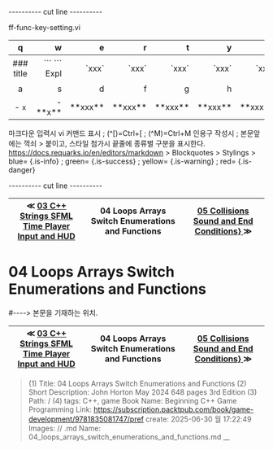 
---------- cut line ----------

ff-func-key-setting.vi

| q     | w     | e     | r     | t     | y     | u     | i     | o     | p     |
:------:|------:|------:|------:|------:|------:|------:|------:|------:|------:|
|### title | \`\`\` \`\`\` Expl| \`xxx\`|\`xxx\`|\`xxx\`|\`xxx\`|\`xxx\`|\`xxx \`|\`xxx \`| 없 음 |
| a     | s     | d     | f     | g     | h     | j     | k     | l     |
|- `x`|- \*\*x\*\*| \*\*xxx\*\*| \*\*xxx\*\*| \*\*xxx\*\*| \*\*xxx\*\*| \*\*xxx\*\*| \*\*xxx\*\*| \*\*xxx\*\*|

마크다운 입력시 vi 커맨드 표시 ; (^[)=Ctrl+[ ; (^M)=Ctrl+M
인용구 작성시 ; 본문앞에는 꺽쇠 > 붙이고, 스타일 첨가시 끝줄에 종류별 구분을 표시한다.
https://docs.requarks.io/en/editors/markdown > Blockquotes > Stylings >
blue= {.is-info} ; green= {.is-success} ; yellow= {.is-warning} ; red= {.is-danger}

---------- cut line ----------

| ≪ [ 03 C++ Strings SFML Time Player Input and HUD ](//books/packtpub/2025/0625/03) | 04 Loops Arrays Switch Enumerations and Functions | [ 05 Collisions Sound and End Conditions} ](//books/packtpub/2025/0625/05) ≫ |
|:----:|:----:|:----:|

# 04 Loops Arrays Switch Enumerations and Functions
#----> 본문을 기재하는 위치.



| ≪ [ 03 C++ Strings SFML Time Player Input and HUD ](//books/packtpub/2025/0625/03) | 04 Loops Arrays Switch Enumerations and Functions | [ 05 Collisions Sound and End Conditions} ](//books/packtpub/2025/0625/05) ≫ |
|:----:|:----:|:----:|

> (1) Title: 04 Loops Arrays Switch Enumerations and Functions
> (2) Short Description: John Horton May 2024 648 pages 3rd Edition
> (3) Path: /
> (4) tags: C++, game
> Book Name: Beginning C++ Game Programming
> Link: https://subscription.packtpub.com/book/game-development/9781835081747/pref
> create: 2025-06-30 월 17:22:49
> Images: //
> .md Name: 04_loops_arrays_switch_enumerations_and_functions.md __

